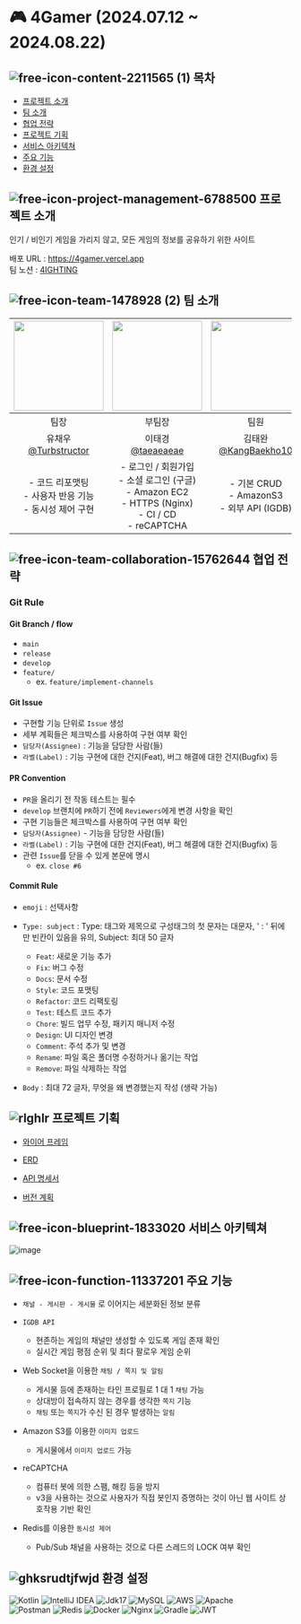 #  🎮 4Gamer (2024.07.12 ~ 2024.08.22)

## ![free-icon-content-2211565 (1)](https://github.com/KangBaekho10/LuckyWiki/assets/166815465/ebf2b813-d195-4c2b-8b36-715daed486e0) 목차
- [프로젝트 소개](#-프로젝트-소개)
- [팀 소개](#-팀-소개)
- [협업 전략](#-협업-전략)
- [프로젝트 기획](#-프로젝트-기획)
- [서비스 아키텍쳐](#-서비스-아키텍쳐)
- [주요 기능](#-주요-기능)
- [환경 설정](#-환경-설정)

## ![free-icon-project-management-6788500](https://github.com/user-attachments/assets/4baecd55-edbd-43e2-bec3-f9bbf97b9d61) 프로젝트 소개

인기 / 비인기 게임을 가리지 않고, 모든 게임의 정보를 공유하기 위한 사이트

배포 URL : https://4gamer.vercel.app <br />
팀 노션 : [4IGHTING](https://hellou8363.notion.site/4IGHTING-7072b1a98191441da932a2514b26b33c?pvs=4)

## ![free-icon-team-1478928 (2)](https://github.com/user-attachments/assets/4f3c1b95-de23-4959-b926-7558888fdc06) 팀 소개

|             <img src ="https://github.com/user-attachments/assets/90cc6d5d-6523-49b4-9c14-25610d832005" width="160px" height="160px">             | <img src ="https://github.com/user-attachments/assets/d39b9072-68ad-4af9-8284-7dd73e555ae6" width="160px" height="160px"> | <img src ="https://github.com/user-attachments/assets/239a4bbe-521a-47cc-8212-1587d8727f34" width="160px" height="160px"> | <img src ="https://github.com/user-attachments/assets/e07ba106-a4d8-487c-9791-89b3afa5a2c2" width="160px" height="160px"> |
|:--------------------------------------------------------------------------------------------------------------------------------------------------:|:------------------------------------------------------------------------------------------------------------------------:|:-------------------------------------------------------------------------------------------------------------------------:|:-------------------------------------------------------------------------------------------------------------------------:|
|                                                                        팀장                                                                        |                                                          부팀장                                                          |                                                            팀원                                                            |                                                            팀원                                                           |
|                                             유채우<br>[@Turbstructor](https://github.com/Turbstructor)                                             |                                   이태경<br>[@taeaeaeae](https://github.com/taeaeaeae)                                   |                                 김태완<br>[@KangBaekho10](https://github.com/KangBaekho10)                                 |                                   한은혜<br>[@hellou8363](https://github.com/hellou8363)                                  |
|                                           - 코드 리포맷팅 <br> - 사용자 반응 기능 <br> - 동시성 제어 구현                                           |    - 로그인 / 회원가입 <br> - 소셜 로그인 (구글) <br> - Amazon EC2 <br> - HTTPS (Nginx) <br> - CI / CD <br> - reCAPTCHA   |                                     - 기본 CRUD <br> - AmazonS3 <br> - 외부 API (IGDB)                                     |                          - 기본 CRUD <br> - 인기글 조회 (Redis) <br> - 쪽지/채팅 및 알림 기능<br>                          |

## ![free-icon-team-collaboration-15762644](https://github.com/user-attachments/assets/7e995f9a-090b-421b-af18-81129d60f0a1) 협업 전략

### Git Rule

#### Git Branch / flow

- `main`
- `release`
- `develop`
- `feature/`
    - ex. `feature/implement-channels`

#### Git Issue

- 구현할 기능 단위로 `Issue` 생성
- 세부 계획들은 체크박스를 사용하여 구현 여부 확인
- `담당자(Assignee)` : 기능을 담당한 사람(들)
- `라벨(Label)` : 기능 구현에 대한 건지(Feat), 버그 해결에 대한 건지(Bugfix) 등

#### PR Convention

- `PR`을 올리기 전 작동 테스트는 필수
- `develop` 브랜치에 `PR`하기 전에 `Reviewers`에게 변경 사항을 확인
- 구현 기능들은 체크박스를 사용하여 구현 여부 확인
- `담당자(Assignee)` - 기능을 담당한 사람(들)
- `라벨(Label)` : 기능 구현에 대한 건지(Feat), 버그 해결에 대한 건지(Bugfix) 등
- 관련 `Issue`를 닫을 수 있게 본문에 명시
    - ex. `close #6`

#### Commit Rule

- `emoji` : 선택사항

- `Type: subject` : Type: 태그와 제목으로 구성태그의 첫 문자는 대문자, ' : ' 뒤에만 빈칸이 있음을 유의, Subject: 최대 50 글자
    - `Feat`: 새로운 기능 추가
    - `Fix`: 버그 수정
    - `Docs`: 문서 수정
    - `Style`: 코드 포맷팅
    - `Refactor`: 코드 리팩토링
    - `Test`: 테스트 코드 추가
    - `Chore`: 빌드 업무 수정, 패키지 매니저 수정
    - `Design`: UI 디자인 변경
    - `Comment`: 주석 추가 및 변경
    - `Rename`: 파일 혹은 폴더명 수정하거나 옮기는 작업
    - `Remove`: 파일 삭제하는 작업

- `Body` : 최대 72 글자, 무엇을 왜 변경했는지 작성 (생략 가능)

## ![rlghlr](https://github.com/KangBaekho10/LuckyWiki/assets/166815465/d133d561-7cf5-4f5a-a736-cb48253705c4) 프로젝트 기획

- [와이어 프레임](https://file.notion.so/f/f/c9379b50-6e43-45e1-8cec-f30f16cfc9d9/1e307a54-3097-4ada-b29c-0343da068dbb/Untitled.png?table=block&id=f0593c6e-d9c1-4fe5-bc42-077ea65974b7&spaceId=c9379b50-6e43-45e1-8cec-f30f16cfc9d9&expirationTimestamp=1723716000000&signature=rrDBLvZHD_bxFwkomjCASpv671Y29Fr1FNlBK1Opvu0&downloadName=Untitled.png)

- [ERD](https://www.notion.so/hellou8363/Entity-Relationship-Diagram-v1-7a9e20a0d725473788a16a33e49b7b52)

- [API 명세서](https://www.notion.so/hellou8363/API-Specification-v1-a1c00de95132432cbbaa9afbbb747daf)

- [버전 계획](https://www.notion.so/hellou8363/v1-1d2536f995494bbc93336c76be1b024e)

## ![free-icon-blueprint-1833020](https://github.com/user-attachments/assets/962a479d-a16b-467e-b5b1-b8240af973bc) 서비스 아키텍쳐

![image](https://github.com/user-attachments/assets/b881bd3c-00fa-4896-b4ae-6a7564d472d5)

## ![free-icon-function-11337201](https://github.com/user-attachments/assets/52cd4b40-3d68-4ee4-b7dd-f9276c617f8f) 주요 기능

- `채널 - 게시판 - 게시물` 로 이어지는 세분화된 정보 분류

- `IGDB API`
    - 현존하는 게임의 채널만 생성할 수 있도록 게임 존재 확인
    - 실시간 게임 평점 순위 및 최다 팔로우 게임 순위

- Web Socket을 이용한 `채팅 / 쪽지 및 알림`
    - 게시물 등에 존재하는 타인 프로필로 1 대 1 `채팅` 가능
    - 상대방이 접속하지 않는 경우를 생각한 `쪽지` 기능
    - `채팅` 또는 `쪽지`가 수신 된 경우 발생하는 `알림`

- Amazon S3를 이용한 `이미지 업로드`
    - 게시물에서 `이미지 업로드` 가능

- reCAPTCHA
    - 컴퓨터 봇에 의한 스팸, 해킹 등을 방지
    - v3을 사용하는 것으로 사용자가 직접 봇인지 증명하는 것이 아닌 웹 사이트 상호작용 기반 확인
 
- Redis를 이용한 `동시성 제어`
    - Pub/Sub 채널을 사용하는 것으로 다른 스레드의 LOCK 여부 확인

## ![ghksrudtjfwjd](https://github.com/KangBaekho10/LuckyWiki/assets/166815465/debe07f2-1467-4f66-b968-73dd3a2ea14c) 환경 설정 

![Kotlin](https://img.shields.io/badge/kotlin-%237F52FF.svg?style=for-the-badge&logo=kotlin&logoColor=white)
![IntelliJ IDEA](https://img.shields.io/badge/IntelliJIDEA-000000.svg?style=for-the-badge&logo=intellij-idea&logoColor=white) 
![Jdk17](https://img.shields.io/badge/jdk17-%23ED8B00.svg?style=for-the-badge&logo=openjdk&logoColor=white"/)
![MySQL](https://img.shields.io/badge/mysql-4479A1.svg?style=for-the-badge&logo=mysql&logoColor=white) 
![AWS](https://img.shields.io/badge/AWS-%23FF9900.svg?style=for-the-badge&logo=amazon-aws&logoColor=white)
![Apache](https://img.shields.io/badge/apache-%23D42029.svg?style=for-the-badge&logo=apache&logoColor=white) <br/>
![Postman](https://img.shields.io/badge/Postman-FF6C37?style=for-the-badge&logo=postman&logoColor=white)
![Redis](https://img.shields.io/badge/redis-%23DD0031.svg?style=for-the-badge&logo=redis&logoColor=white)
![Docker](https://img.shields.io/badge/docker-%230db7ed.svg?style=for-the-badge&logo=docker&logoColor=white)
![Nginx](https://img.shields.io/badge/nginx-%23009639.svg?style=for-the-badge&logo=nginx&logoColor=white)
![Gradle](https://img.shields.io/badge/Gradle-02303A.svg?style=for-the-badge&logo=Gradle&logoColor=white)
![JWT](https://img.shields.io/badge/JWT-black?style=for-the-badge&logo=JSON%20web%20tokens)

